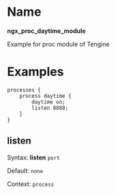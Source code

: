 # Name #

**ngx\_proc\_daytime\_module**

Example for proc module of Tengine

# Examples #

    processes {
        process daytime {
            daytime on;
            listen 8888;
        }
    }


## listen ##

Syntax: **listen** `port`

Default: `none`

Context: `process`
